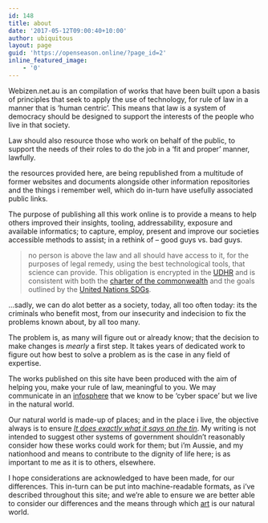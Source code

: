 ```yaml
---
id: 148
title: about
date: '2017-05-12T09:00:40+10:00'
author: ubiquitous
layout: page
guid: 'https://openseason.online/?page_id=2'
inline_featured_image:
    - '0'
---
```


Webizen.net.au is an compilation of works that have been built upon a basis of principles that seek to apply the use of technology, for rule of law in a manner that is ‘human centric’. This means that law is a system of democracy should be designed to support the interests of the people who live in that society.

Law should also resource those who work on behalf of the public, to support the needs of their roles to do the job in a ‘fit and proper’ manner, lawfully.

the resources provided here, are being republished from a multitude of former websites and documents alongside other information repositories and the things i remember well, which do in-turn have usefully associated public links.

The purpose of publishing all this work online is to provide a means to help others improved their insights, tooling, addressability, exposure and available informatics; to capture, employ, present and improve our societies accessible methods to assist; in a rethink of – good guys vs. bad guys.

> no person is above the law and all should have access to it, for the purposes of legal remedy, using the best technological tools, that science can provide. This obligation is encrypted in the [UDHR](http://www.un.org/en/documents/udhr/) and is consistent with both the [charter of the commonwealth](http://thecommonwealth.org/our-charter) and the goals outlined by the [United Nations SDGs](https://sustainabledevelopment.un.org).

…sadly, we can do alot better as a society, today, all too often today: its the criminals who benefit most, from our insecurity and indecision to fix the problems known about, by all too many.

The problem is, as many will figure out or already know; that the decision to make changes is *mearly* a first step. It takes years of dedicated work to figure out how best to solve a problem as is the case in any field of expertise.

The works published on this site have been produced with the aim of helping you, make your rule of law, meaningful to you. We may communicate in an [infosphere](https://en.wikipedia.org/wiki/Infosphere) that we know to be ‘cyber space’ but we live in the natural world.

Our natural world is made-up of places; and in the place i live, the objective always is to ensure *[It does exactly what it says on the tin](https://en.wikipedia.org/wiki/Does_exactly_what_it_says_on_the_tin)*. My writing is not intended to suggest other systems of government shouldn’t reasonably consider how these works could work for them; but i’m Aussie, and my nationhood and means to contribute to the dignity of life here; is as important to me as it is to others, elsewhere.

I hope considerations are acknowledged to have been made, for our differences. This in-turn can be put into machine-readable formats, as i’ve described throughout this site; and we’re able to ensure we are better able to consider our differences and the means through which [art](https://en.wikipedia.org/wiki/Art) is our natural world.